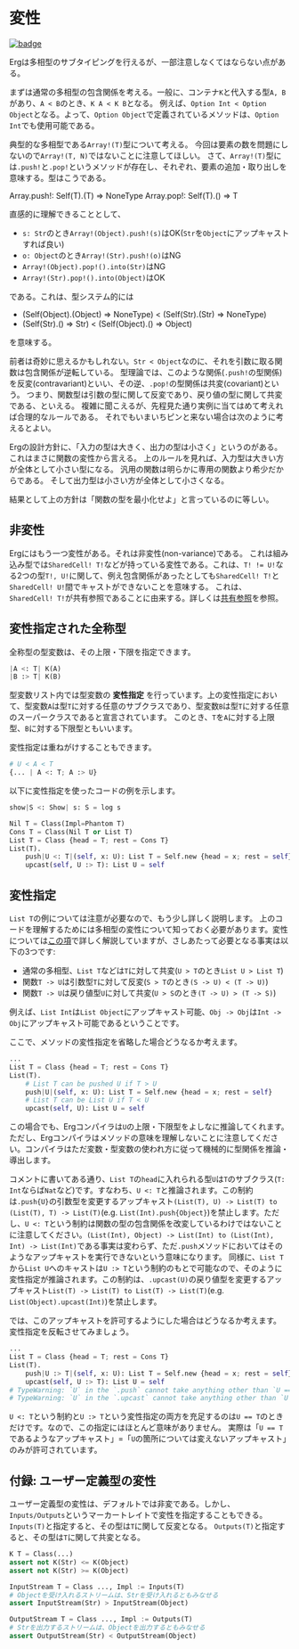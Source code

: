 # 変性

[![badge](https://img.shields.io/endpoint.svg?url=https%3A%2F%2Fgezf7g7pd5.execute-api.ap-northeast-1.amazonaws.com%2Fdefault%2Fsource_up_to_date%3Fowner%3Derg-lang%26repos%3Derg%26ref%3Dmain%26path%3Ddoc/EN/syntax/type/advanced/variance.md%26commit_hash%3D06f8edc9e2c0cee34f6396fd7c64ec834ffb5352)](https://gezf7g7pd5.execute-api.ap-northeast-1.amazonaws.com/default/source_up_to_date?owner=erg-lang&repos=erg&ref=main&path=doc/EN/syntax/type/advanced/variance.md&commit_hash=06f8edc9e2c0cee34f6396fd7c64ec834ffb5352)

Ergは多相型のサブタイピングを行えるが、一部注意しなくてはならない点がある。

まずは通常の多相型の包含関係を考える。一般に、コンテナ`K`と代入する型`A, B`があり、`A < B`のとき、`K A < K B`となる。
例えば、`Option Int < Option Object`となる。よって、`Option Object`で定義されているメソッドは、`Option Int`でも使用可能である。

典型的な多相型である`Array!(T)`型について考える。
今回は要素の数を問題にしないので`Array!(T, N)`ではないことに注意してほしい。
さて、`Array!(T)`型には`.push!`と`.pop!`というメソッドが存在し、それぞれ、要素の追加・取り出しを意味する。型はこうである。

Array.push!: Self(T).(T) => NoneType
Array.pop!: Self(T).() => T

直感的に理解できることとして、

* `s: Str`のとき`Array!(Object).push!(s)`はOK(`Str`を`Object`にアップキャストすれば良い)
* `o: Object`のとき`Array!(Str).push!(o)`はNG
* `Array!(Object).pop!().into(Str)`はNG
* `Array!(Str).pop!().into(Object)`はOK

である。これは、型システム的には

* (Self(Object).(Object) => NoneType) < (Self(Str).(Str) => NoneType)
* (Self(Str).() => Str) < (Self(Object).() => Object)

を意味する。

前者は奇妙に思えるかもしれない。`Str < Object`なのに、それを引数に取る関数は包含関係が逆転している。
型理論では、このような関係(`.push!`の型関係)を反変(contravariant)といい、その逆、`.pop!`の型関係は共変(covariant)という。
つまり、関数型は引数の型に関して反変であり、戻り値の型に関して共変である、といえる。
複雑に聞こえるが、先程見た通り実例に当てはめて考えれば合理的なルールである。
それでもいまいちピンと来ない場合は次のように考えるとよい。

Ergの設計方針に、「入力の型は大きく、出力の型は小さく」というのがある。これはまさに関数の変性から言える。
上のルールを見れば、入力型は大きい方が全体として小さい型になる。
汎用の関数は明らかに専用の関数より希少だからである。
そして出力型は小さい方が全体として小さくなる。

結果として上の方針は「関数の型を最小化せよ」と言っているのに等しい。

## 非変性

Ergにはもう一つ変性がある。それは非変性(non-variance)である。
これは組み込み型では`SharedCell! T!`などが持っている変性である。これは、`T! != U!`なる2つの型`T!, U!`に関して、例え包含関係があったとしても`SharedCell! T!`と`SharedCell! U!`間でキャストができないことを意味する。
これは、`SharedCell! T!`が共有参照であることに由来する。詳しくは[共有参照](shared.md)を参照。

## 変性指定された全称型

全称型の型変数は、その上限・下限を指定できます。

```python
|A <: T| K(A)
|B :> T| K(B)
```

型変数リスト内では型変数の __変性指定__ を行っています。上の変性指定において、型変数`A`は型`T`に対する任意のサブクラスであり、型変数`B`は型`T`に対する任意のスーパークラスであると宣言されています。
このとき、`T`を`A`に対する上限型、`B`に対する下限型ともいいます。

変性指定は重ねがけすることもできます。

```python
# U < A < T
{... | A <: T; A :> U}
```

以下に変性指定を使ったコードの例を示します。

```python
show|S <: Show| s: S = log s

Nil T = Class(Impl=Phantom T)
Cons T = Class(Nil T or List T)
List T = Class {head = T; rest = Cons T}
List(T).
    push|U <: T|(self, x: U): List T = Self.new {head = x; rest = self}
    upcast(self, U :> T): List U = self
```

## 変性指定

`List T`の例については注意が必要なので、もう少し詳しく説明します。
上のコードを理解するためには多相型の変性について知っておく必要があります。変性については[この項](./variance.md)で詳しく解説していますが、さしあたって必要となる事実は以下の3つです: 

* 通常の多相型、`List T`などは`T`に対して共変(`U > T`のとき`List U > List T`)
* 関数`T -> U`は引数型`T`に対して反変(`S > T`のとき`(S -> U) < (T -> U)`)
* 関数`T -> U`は戻り値型`U`に対して共変(`U > S`のとき`(T -> U) > (T -> S)`)

例えば、`List Int`は`List Object`にアップキャスト可能、`Obj -> Obj`は`Int -> Obj`にアップキャスト可能であるということです。

ここで、メソッドの変性指定を省略した場合どうなるか考えます。

```python
...
List T = Class {head = T; rest = Cons T}
List(T).
    # List T can be pushed U if T > U
    push|U|(self, x: U): List T = Self.new {head = x; rest = self}
    # List T can be List U if T < U
    upcast(self, U): List U = self
```

この場合でも、Ergコンパイラは`U`の上限・下限型をよしなに推論してくれます。
ただし、Ergコンパイラはメソッドの意味を理解しないことに注意してください。コンパイラはただ変数・型変数の使われ方に従って機械的に型関係を推論・導出します。

コメントに書いてある通り、`List T`の`head`に入れられる型`U`は`T`のサブクラス(`T: Int`ならば`Nat`など)です。すなわち、`U <: T`と推論されます。この制約は`.push{U}`の引数型を変更するアップキャスト`(List(T), U) -> List(T) to (List(T), T) -> List(T)`(e.g. `List(Int).push{Object}`)を禁止します。ただし、`U <: T`という制約は関数の型の包含関係を改変しているわけではないことに注意してください。`(List(Int), Object) -> List(Int) to (List(Int), Int) -> List(Int)`である事実は変わらず、ただ`.push`メソッドにおいてはそのようなアップキャストを実行できないという意味になります。
同様に、`List T`から`List U`へのキャストは`U :> T`という制約のもとで可能なので、そのように変性指定が推論されます。この制約は、`.upcast(U)`の戻り値型を変更するアップキャスト`List(T) -> List(T) to List(T) -> List(T)`(e.g. `List(Object).upcast(Int)`)を禁止します。

では、このアップキャストを許可するようにした場合はどうなるか考えます。
変性指定を反転させてみましょう。

```python
...
List T = Class {head = T; rest = Cons T}
List(T).
    push|U :> T|(self, x: U): List T = Self.new {head = x; rest = self}
    upcast(self, U :> T): List U = self
# TypeWarning: `U` in the `.push` cannot take anything other than `U == T`. Replace `U` with `T`. Or you may have the wrong variance specification.
# TypeWarning: `U` in the `.upcast` cannot take anything other than `U == T`. Replace `U` with `T`. Or you may have the wrong variance specification.
```

`U <: T`という制約と`U :> T`という変性指定の両方を充足するのは`U == T`のときだけです。なので、この指定にはほとんど意味がありません。
実際は「`U == T`であるようなアップキャスト」=「`U`の箇所については変えないアップキャスト」のみが許可されています。

## 付録: ユーザー定義型の変性

ユーザー定義型の変性は、デフォルトでは非変である。しかし、`Inputs/Outputs`というマーカートレイトで変性を指定することもできる。
`Inputs(T)`と指定すると、その型は`T`に関して反変となる。
`Outputs(T)`と指定すると、その型は`T`に関して共変となる。

```python
K T = Class(...)
assert not K(Str) <= K(Object)
assert not K(Str) >= K(Object)

InputStream T = Class ..., Impl := Inputs(T)
# Objectを受け入れるストリームは、Strを受け入れるともみなせる
assert InputStream(Str) > InputStream(Object)

OutputStream T = Class ..., Impl := Outputs(T)
# Strを出力するストリームは、Objectを出力するともみなせる
assert OutputStream(Str) < OutputStream(Object)
```
